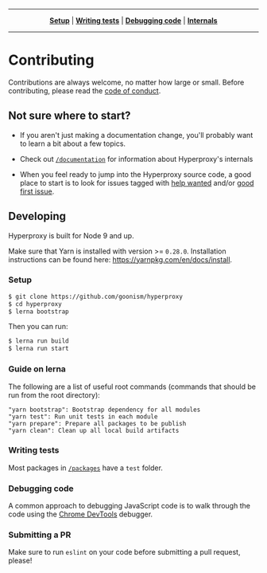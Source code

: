----

<p align="center" class="toc">
   <strong><a href="#setup">Setup</a></strong>
   |
   <strong><a href="#writing-tests">Writing tests</a></strong>
   |
   <strong><a href="#debugging-code">Debugging code</a></strong>
   |
   <strong><a href="#internals">Internals</a></strong>
</p>

----


# Contributing

Contributions are always welcome, no matter how large or small. Before
contributing, please read the
[code of conduct](https://github.com/goonism/hyperproxy/blob/master/documentation/CODE_OF_CONDUCT.md).

## Not sure where to start?

- If you aren't just making a documentation change, you'll probably want to learn a bit about a few topics.

- Check out [`/documentation`](https://github.com/goonism/hyperproxy/tree/master/documentation) for information about Hyperproxy's internals

- When you feel ready to jump into the Hyperproxy source code, a good place to start is to look for issues tagged with [help wanted](https://github.com/goonism/hyperproxy/labels/help%20wanted) and/or [good first issue](https://github.com/goonism/hyperproxy/labels/good%20first%20issue).

## Developing

Hyperproxy is built for Node 9 and up.

Make sure that Yarn is installed with version >= `0.28.0`.
Installation instructions can be found here: https://yarnpkg.com/en/docs/install.

### Setup

```sh
$ git clone https://github.com/goonism/hyperproxy
$ cd hyperproxy
$ lerna bootstrap
```

Then you can run:

```sh
$ lerna run build
$ lerna run start
```

### Guide on lerna

The following are a list of useful root commands (commands that should be run from the root directory):

```
"yarn bootstrap": Bootstrap dependency for all modules
"yarn test": Run unit tests in each module
"yarn prepare": Prepare all packages to be publish
"yarn clean": Clean up all local build artifacts
```

### Writing tests

Most packages in [`/packages`](https://github.com/hyperproxy/tree/master/packages) have a `test` folder.

### Debugging code

A common approach to debugging JavaScript code is to walk through the code using the [Chrome DevTools](https://developers.google.com/web/tools/chrome-devtools/) debugger.

### Submitting a PR

Make sure to run `eslint` on your code before submitting a pull request, please!